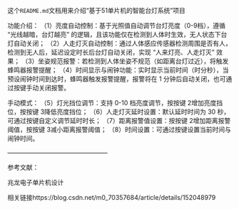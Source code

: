 这个`README.md`文档用来介绍“基于51单片机的智能台灯系统”项目



功能介绍：
（1）亮度自动控制：基于光照值自动调节台灯亮度（0-9档），遵循 “光线越暗，台灯越亮” 的逻辑，且该功能仅在检测到人体时生效，无人状态下台灯自动关闭；
（2）人走灯灭自动控制：通过人体感应传感器检测周围是否有人，检测到无人后，延迟设定时长后台灯自动关闭，实现 “人来灯亮、人走灯灭” 效果；
（3）坐姿规范报警：若检测到人体坐姿不规范（如距离台灯过近），将触发蜂鸣器报警提醒；
（4）时间显示与闹钟功能：实时显示当前时间（时分秒），当预设闹钟时间到达时，蜂鸣器触发报警提醒，报警将在 1 分钟后自动关闭，也可通过按键手动关闭报警。

手动模式：
（5）灯光挡位调节：支持 0-10 档亮度调节，按按键 2增加亮度挡位，按按键 3降低亮度挡位；
（6）人走灯灭延时设置：默认延时时间为 30 秒，可通过按键自定义调节延时时长；
（7）距离报警值设置：按按键 2增加距离报警阈值，按按键 3减小距离报警阈值；
（8）时间设置：可通过按键设置当前时间与闹钟时间。


————————————————

参考文献：

兆龙电子单片机设计

相关链接https://blog.csdn.net/m0_70357684/article/details/152048979
